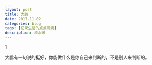 ```yaml
---
layout: post
title: 大鹏
date: 2017-11-02
categories: blog
tags: [记录生活的点点滴滴]
description: 流水账
---
```


1 

大鹏有一句说的挺好，你能做什么是你自己来判断的，不是别人来判断的。

